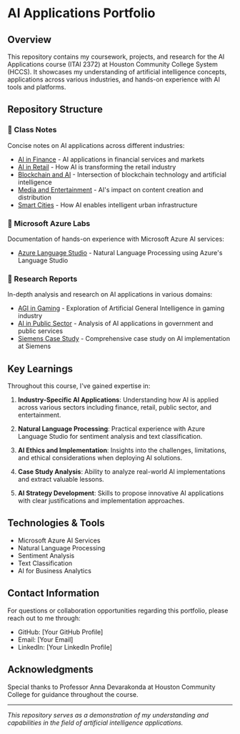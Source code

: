 # AI Applications Portfolio

## Overview
This repository contains my coursework, projects, and research for the AI Applications course (ITAI 2372) at Houston Community College System (HCCS). It showcases my understanding of artificial intelligence concepts, applications across various industries, and hands-on experience with AI tools and platforms.

## Repository Structure

### 📂 Class Notes
Concise notes on AI applications across different industries:
- [AI in Finance](./classnotes/ai-in-finance.md) - AI applications in financial services and markets
- [AI in Retail](./classnotes/ai-in-retail.md) - How AI is transforming the retail industry
- [Blockchain and AI](./classnotes/blockchain-and-ai.md) - Intersection of blockchain technology and artificial intelligence
- [Media and Entertainment](./classnotes/media-entertainment.md) - AI's impact on content creation and distribution
- [Smart Cities](./classnotes/smart-cities.md) - How AI enables intelligent urban infrastructure

### 📂 Microsoft Azure Labs
Documentation of hands-on experience with Microsoft Azure AI services:
- [Azure Language Studio](./mslabs/language-studio.md) - Natural Language Processing using Azure's Language Studio

### 📂 Research Reports
In-depth analysis and research on AI applications in various domains:
- [AGI in Gaming](./reports/agi-in-gaming.md) - Exploration of Artificial General Intelligence in gaming industry
- [AI in Public Sector](./reports/ai-in-pubsec.md) - Analysis of AI applications in government and public services
- [Siemens Case Study](./reports/siemens.md) - Comprehensive case study on AI implementation at Siemens

## Key Learnings

Throughout this course, I've gained expertise in:

1. **Industry-Specific AI Applications**: Understanding how AI is applied across various sectors including finance, retail, public sector, and entertainment.

2. **Natural Language Processing**: Practical experience with Azure Language Studio for sentiment analysis and text classification.

3. **AI Ethics and Implementation**: Insights into the challenges, limitations, and ethical considerations when deploying AI solutions.

4. **Case Study Analysis**: Ability to analyze real-world AI implementations and extract valuable lessons.

5. **AI Strategy Development**: Skills to propose innovative AI applications with clear justifications and implementation approaches.

## Technologies & Tools

- Microsoft Azure AI Services
- Natural Language Processing
- Sentiment Analysis
- Text Classification
- AI for Business Analytics

## Contact Information

For questions or collaboration opportunities regarding this portfolio, please reach out to me through:

- GitHub: [Your GitHub Profile]
- Email: [Your Email]
- LinkedIn: [Your LinkedIn Profile]

## Acknowledgments

Special thanks to Professor Anna Devarakonda at Houston Community College for guidance throughout the course.

---

*This repository serves as a demonstration of my understanding and capabilities in the field of artificial intelligence applications.*
